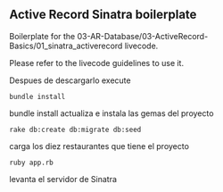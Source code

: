 ## Active Record Sinatra boilerplate

Boilerplate for the 03-AR-Database/03-ActiveRecord-Basics/01_sinatra_activerecord livecode.

Please refer to the livecode guidelines to use it.

Despues de descargarlo execute

```
bundle install
```
bundle install actualiza e instala las gemas del proyecto

```
rake db:create db:migrate db:seed
```
carga los diez restaurantes que tiene el proyecto

```
ruby app.rb
```
levanta el servidor de Sinatra
